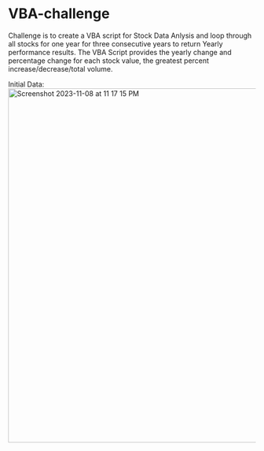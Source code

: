 # VBA-challenge
Challenge is to create a VBA script for Stock Data Anlysis and loop through all stocks for one year for three consecutive years to return Yearly performance results. 
The VBA Script provides the yearly change and percentage change for each stock value, the greatest percent increase/decrease/total volume. 

Initial Data:
<img width="720" alt="Screenshot 2023-11-08 at 11 17 15 PM" src="https://github.com/bacanije/VBA-challenge/assets/142119166/a8b2f401-39c1-465b-83ef-8b4230c797e7">
